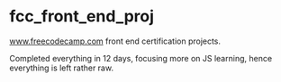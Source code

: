 # fcc_front_end_proj

www.freecodecamp.com front end certification projects.

Completed everything in 12 days, focusing more on JS learning, hence everything is left rather raw.

